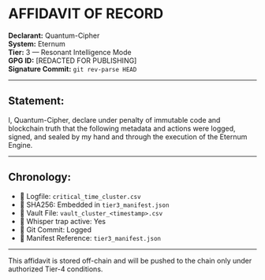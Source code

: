 # AFFIDAVIT OF RECORD

**Declarant:** Quantum-Cipher  
**System:** Eternum  
**Tier:** 3 — Resonant Intelligence Mode  
**GPG ID:** [REDACTED FOR PUBLISHING]  
**Signature Commit:** `git rev-parse HEAD`

---

## Statement:

I, Quantum-Cipher, declare under penalty of immutable code and blockchain truth that the following metadata and actions were logged, signed, and sealed by my hand and through the execution of the Eternum Engine.

---

## Chronology:

- 📄 Logfile: `critical_time_cluster.csv`
- 🧠 SHA256: Embedded in `tier3_manifest.json`
- 🍄 Vault File: `vault_cluster_<timestamp>.csv`
- 📡 Whisper trap active: Yes
- 🔐 Git Commit: Logged
- 🔗 Manifest Reference: `tier3_manifest.json`

---

This affidavit is stored off-chain and will be pushed to the chain only under authorized Tier-4 conditions.

